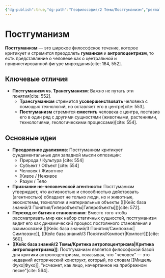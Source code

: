 ```yaml
---
{"dg-publish":true,"dg-path":"Геофилософия/2 Темы/Постгуманизм","permalink":"/geofilosofiya/2-temy/postgumanizm/"}
---
```


# Постгуманизм

**Постгуманизм** — это широкое философское течение, которое критикует и стремится преодолеть **гуманизм** и **антропоцентризм**, то есть представление о человеке как о центральной и привилегированной фигуре мироздания[cite: 184, 552].

## Ключевые отличия
- **Постгуманизм vs. Трансгуманизм**: Важно не путать эти понятия[cite: 552].
    - **Трансгуманизм** стремится **усовершенствовать** человека с помощью технологий, но оставляет его в центре[cite: 553].
    - **Постгуманизм** стремится **сместить** человека с центра, поставив его в один ряд с другими сущностями (животными, растениями, технологиями, геологическими процессами)[cite: 554].

## Основные идеи

- **Преодоление дуализмов**: Постгуманизм критикует фундаментальные для западной мысли оппозиции:
    - Природа / Культура [cite: 554]
    - Субъект / Объект [cite: 554]
    - Человек / Животное
    - Живое / Неживое
    - Разум / Тело
- **Признание не-человеческой агентности**: Постгуманизм утверждает, что активностью и способностью действовать (агентностью) обладают не только люди, но и животные, экосистемы, технологии и материальные объекты ([[Кейс база знаний/3 Понятия/Гиперобъекты\|Гиперобъекты]])[cite: 572].
- **Переход от бытия к становлению**: Вместо того чтобы рассматривать мир как набор статичных сущностей, постгуманизм видит его как динамический процесс постоянного становления и взаимосвязей ([[Кейс база знаний/3 Понятия/Симпоэзис\|Симпоэзис]], [[Кейс база знаний/3 Понятия/Компост\|Компост]])[cite: 560].
- **[[Кейс база знаний/2 Темы/Критика антропоцентризма\|Критика антропоцентризма]]**: Постгуманизм является философской базой для критики антропоцентризма, показывая, что "человек" — это недавний исторический конструкт, который, по словам [[Мишель Фуко\|Фуко]], "исчезнет, как лицо, начертанное на прибрежном песке"[cite: 564].

